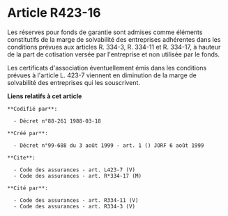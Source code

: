 # Article R423-16

Les réserves pour fonds de garantie sont admises comme éléments constitutifs de la marge de solvabilité des entreprises
adhérentes dans les conditions prévues aux articles R. 334-3, R. 334-11 et R. 334-17, à hauteur de la part de cotisation
versée par l'entreprise et non utilisée par le fonds.

Les certificats d'association éventuellement émis dans les conditions prévues à l'article L. 423-7 viennent en diminution de
la marge de solvabilité des entreprises qui les souscrivent.

**Liens relatifs à cet article**

	**Codifié par**:

	  - Décret n°88-261 1988-03-18

	**Créé par**:

	  - Décret n°99-688 du 3 août 1999 - art. 1 () JORF 6 août 1999

	**Cite**:

	  - Code des assurances - art. L423-7 (V)
	  - Code des assurances - art. R*334-17 (M)

	**Cité par**:

	  - Code des assurances - art. R334-11 (V)
	  - Code des assurances - art. R334-3 (V)
